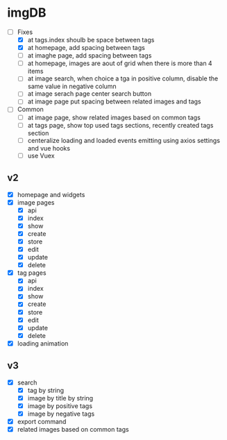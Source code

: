 # imgDB

-  [ ] Fixes
    * [x] at tags.index shoulb be space between tags
    * [x] at homepage, add spacing between tags
    * [ ] at imaghe page, add spacing between tags
    * [ ] at homepage, images are aout of grid when there is more than 4 items
    * [ ] at image search, when choice a tga in positive column, disable the same value in negative column
    * [ ] at image serach page center search button
    * [ ] at image page put spacing between related images and tags

- [ ] Common
    * [ ] at image page, show related images based on common tags
    * [ ] at tags page, show top used tags sections, recently created tags section
    * [ ] centeralize loading and loaded events emitting using axios settings and vue hooks
    * [ ] use Vuex

## v2

- [x] homepage and widgets
- [x] image pages
    * [x] api
    * [x] index
    * [x] show
    * [x] create
    * [x] store
    * [x] edit
    * [x] update
    * [x] delete
- [x] tag pages
    * [x] api
    * [x] index
    * [x] show
    * [x] create
    * [x] store
    * [x] edit
    * [x] update
    * [x] delete
- [x] loading animation

## v3

- [x] search
    * [x] tag by string
    * [x] image by title by string
    * [x] image by positive tags
    * [x] image by negative tags
- [x] export command
- [x] related images based on common tags
